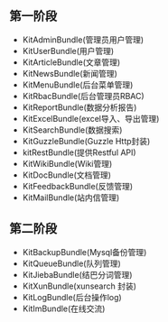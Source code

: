 ## 第一阶段


- KitAdminBundle(管理员用户管理)
- KitUserBundle(用户管理)
- KitArticleBundle(文章管理)
- KitNewsBundle(新闻管理)
- KitMenuBundle(后台菜单管理)
- KitRbacBundle(后台管理员RBAC)
- KitReportBundle(数据分析报告)
- KitExcelBundle(excel导入、导出管理)
- KitSearchBundle(数据搜索)
- KitGuzzleBundle(Guzzle Http封装)
- kitRestBundle(提供Restful API)
- KitWikiBundle(Wiki管理)
- KitDocBundle(文档管理)
- KitFeedbackBundle(反馈管理)
- KitMailBundle(站内信管理)


## 第二阶段
- KitBackupBundle(Mysql备份管理)
- KitQueueBundle(队列管理)
- KitJiebaBundle(结巴分词管理)
- KitXunBundle(xunsearch 封装)
- KitLogBundle(后台操作log)
- KitImBundle(在线交流)